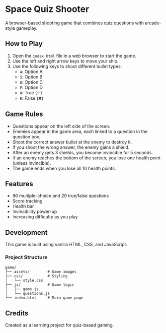 # Space Quiz Shooter

A browser-based shooting game that combines quiz questions with arcade-style gameplay.

## How to Play

1. Open the `index.html` file in a web browser to start the game.
2. Use the left and right arrow keys to move your ship.
3. Use the following keys to shoot different bullet types:
   - `A`: Option A
   - `S`: Option B
   - `D`: Option C
   - `F`: Option D
   - `W`: True (✅)
   - `E`: False (❌)

## Game Rules

- Questions appear on the left side of the screen.
- Enemies appear in the game area, each linked to a question in the question box.
- Shoot the correct answer bullet at the enemy to destroy it.
- If you shoot the wrong answer, the enemy gains a shield.
- After an enemy gets 3 shields, you become invincible for 5 seconds.
- If an enemy reaches the bottom of the screen, you lose one health point (unless invincible).
- The game ends when you lose all 10 health points.

## Features

- 80 multiple-choice and 20 true/false questions
- Score tracking
- Health bar
- Invincibility power-up
- Increasing difficulty as you play

## Development

This game is built using vanilla HTML, CSS, and JavaScript.

### Project Structure

```
game/
├── assets/        # Game images
├── css/           # Styling
│   └── style.css
├── js/            # Game logic
│   ├── game.js
│   └── questions.js
└── index.html     # Main game page
```

## Credits

Created as a learning project for quiz-based gaming. 